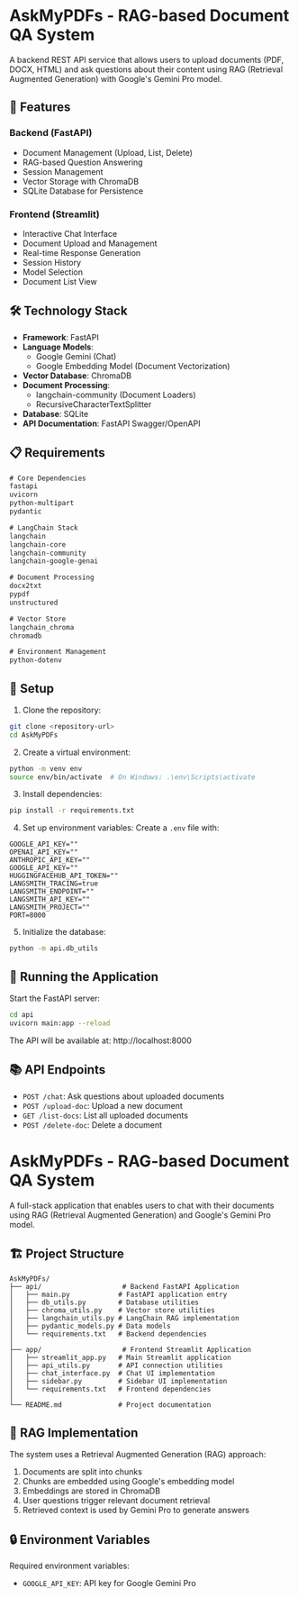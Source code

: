 # AskMyPDFs - RAG-based Document QA System

A backend REST API service that allows users to upload documents (PDF, DOCX, HTML) and ask questions about their content using RAG (Retrieval Augmented Generation) with Google's Gemini Pro model.

## 🚀 Features

### Backend (FastAPI)
- Document Management (Upload, List, Delete)
- RAG-based Question Answering
- Session Management
- Vector Storage with ChromaDB
- SQLite Database for Persistence

### Frontend (Streamlit)
- Interactive Chat Interface
- Document Upload and Management
- Real-time Response Generation
- Session History
- Model Selection
- Document List View

## 🛠️ Technology Stack

- **Framework**: FastAPI
- **Language Models**: 
  - Google Gemini (Chat)
  - Google Embedding Model (Document Vectorization)
- **Vector Database**: ChromaDB
- **Document Processing**:
  - langchain-community (Document Loaders)
  - RecursiveCharacterTextSplitter
- **Database**: SQLite
- **API Documentation**: FastAPI Swagger/OpenAPI

## 📋 Requirements

```txt
# Core Dependencies
fastapi
uvicorn
python-multipart
pydantic

# LangChain Stack
langchain
langchain-core
langchain-community
langchain-google-genai

# Document Processing
docx2txt
pypdf
unstructured

# Vector Store
langchain_chroma
chromadb

# Environment Management
python-dotenv
```

## 🔧 Setup

1. Clone the repository:
```bash
git clone <repository-url>
cd AskMyPDFs
```

2. Create a virtual environment:
```bash
python -m venv env
source env/bin/activate  # On Windows: .\env\Scripts\activate
```

3. Install dependencies:
```bash
pip install -r requirements.txt
```

4. Set up environment variables:
Create a `.env` file with:
```plaintext
GOOGLE_API_KEY=""
OPENAI_API_KEY=""
ANTHROPIC_API_KEY=""
GOOGLE_API_KEY=""
HUGGINGFACEHUB_API_TOKEN=""
LANGSMITH_TRACING=true
LANGSMITH_ENDPOINT=""
LANGSMITH_API_KEY=""
LANGSMITH_PROJECT=""
PORT=8000

```

5. Initialize the database:
```bash
python -m api.db_utils
```

## 🚀 Running the Application

Start the FastAPI server:
```bash
cd api
uvicorn main:app --reload
```

The API will be available at: http://localhost:8000

## 📚 API Endpoints

- `POST /chat`: Ask questions about uploaded documents
- `POST /upload-doc`: Upload a new document
- `GET /list-docs`: List all uploaded documents
- `POST /delete-doc`: Delete a document

# AskMyPDFs - RAG-based Document QA System

A full-stack application that enables users to chat with their documents using RAG (Retrieval Augmented Generation) and Google's Gemini Pro model.

## 🏗️ Project Structure

```
AskMyPDFs/
├── api/                    # Backend FastAPI Application
│   ├── main.py            # FastAPI application entry
│   ├── db_utils.py        # Database utilities
│   ├── chroma_utils.py    # Vector store utilities
│   ├── langchain_utils.py # LangChain RAG implementation
│   ├── pydantic_models.py # Data models
│   └── requirements.txt   # Backend dependencies
│
├── app/                    # Frontend Streamlit Application
│   ├── streamlit_app.py   # Main Streamlit application
│   ├── api_utils.py       # API connection utilities
│   ├── chat_interface.py  # Chat UI implementation
│   ├── sidebar.py         # Sidebar UI implementation
│   └── requirements.txt   # Frontend dependencies
│
└── README.md              # Project documentation
```

## 🔄 RAG Implementation

The system uses a Retrieval Augmented Generation (RAG) approach:
1. Documents are split into chunks
2. Chunks are embedded using Google's embedding model
3. Embeddings are stored in ChromaDB
4. User questions trigger relevant document retrieval
5. Retrieved context is used by Gemini Pro to generate answers

## 🔒 Environment Variables

Required environment variables:
- `GOOGLE_API_KEY`: API key for Google Gemini Pro


